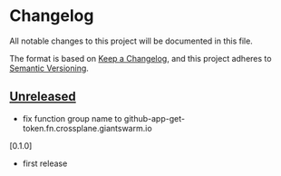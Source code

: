 # Changelog

All notable changes to this project will be documented in this file.

The format is based on [Keep a Changelog](https://keepachangelog.com/en/1.0.0/),
and this project adheres to [Semantic Versioning](https://semver.org/spec/v2.0.0.html).

## [Unreleased]

- fix function group name to github-app-get-token.fn.crossplane.giantswarm.io

[0.1.0]

- first release

[Unreleased]: https://github.com/giantswarm/REPOSITORY_NAME/tree/main

